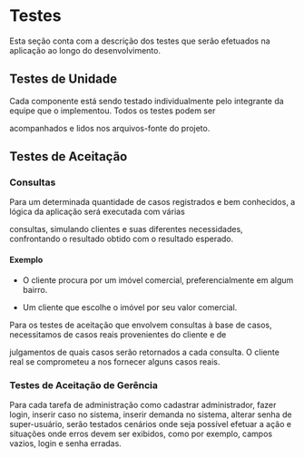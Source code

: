# Testes #

Esta seção conta com a descrição dos testes que serão efetuados na aplicação ao longo do desenvolvimento.

## Testes de Unidade ##

Cada componente está sendo testado individualmente pelo integrante da equipe que o implementou. Todos os testes podem ser

acompanhados e lidos nos arquivos-fonte do projeto.

## Testes de Aceitação ##

### Consultas ###

Para um determinada quantidade de casos registrados e bem conhecidos, a lógica da aplicação será executada com várias

consultas, simulando clientes e suas diferentes necessidades, confrontando o resultado obtido com o resultado esperado.

#### Exemplo ####
- O cliente procura por um imóvel comercial, preferencialmente em algum bairro.

- Um cliente que escolhe o imóvel por seu valor comercial.

Para os testes de aceitação que envolvem consultas à base de casos, necessitamos de casos reais provenientes do cliente e de

julgamentos de quais casos serão retornados a cada consulta. O cliente real se comprometeu a nos fornecer alguns casos reais.


### Testes de Aceitação de Gerência ###

Para cada tarefa de administração como cadastrar administrador, fazer login, inserir caso no sistema, inserir demanda no sistema, alterar senha de super-usuário, serão testados cenários onde seja possível efetuar a ação e situações onde erros devem ser exibidos, como por exemplo, campos vazios, login e senha erradas.